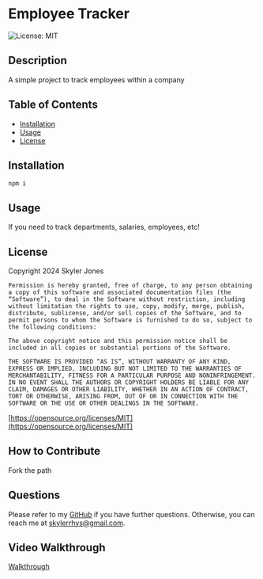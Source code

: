 # Employee Tracker

![License: MIT](https://img.shields.io/badge/License-MIT-yellow.svg)

## Description

A simple project to track employees within a company

## Table of Contents

- [Installation](#installation)
- [Usage](#usage)
- [License](#license)

## Installation

`npm i`

## Usage

If you need to track departments, salaries, employees, etc!

## License

Copyright 2024 Skyler Jones

    Permission is hereby granted, free of charge, to any person obtaining a copy of this software and associated documentation files (the “Software”), to deal in the Software without restriction, including without limitation the rights to use, copy, modify, merge, publish, distribute, sublicense, and/or sell copies of the Software, and to permit persons to whom the Software is furnished to do so, subject to the following conditions:
    
    The above copyright notice and this permission notice shall be included in all copies or substantial portions of the Software.
    
    THE SOFTWARE IS PROVIDED “AS IS”, WITHOUT WARRANTY OF ANY KIND, EXPRESS OR IMPLIED, INCLUDING BUT NOT LIMITED TO THE WARRANTIES OF MERCHANTABILITY, FITNESS FOR A PARTICULAR PURPOSE AND NONINFRINGEMENT. IN NO EVENT SHALL THE AUTHORS OR COPYRIGHT HOLDERS BE LIABLE FOR ANY CLAIM, DAMAGES OR OTHER LIABILITY, WHETHER IN AN ACTION OF CONTRACT, TORT OR OTHERWISE, ARISING FROM, OUT OF OR IN CONNECTION WITH THE SOFTWARE OR THE USE OR OTHER DEALINGS IN THE SOFTWARE.

[https://opensource.org/licenses/MIT](https://opensource.org/licenses/MIT)

## How to Contribute

Fork the path

## Questions

Please refer to my [GitHub](https://github.com/SkylerRhys) if you have further questions.
Otherwise, you can reach me at skylerrhys@gmail.com.

## Video Walkthrough
[Walkthrough](https://drive.google.com/file/d/1yUhFG4j0dQX1d0vcBHJ0AIcijb34lMRY/view?usp=sharing)